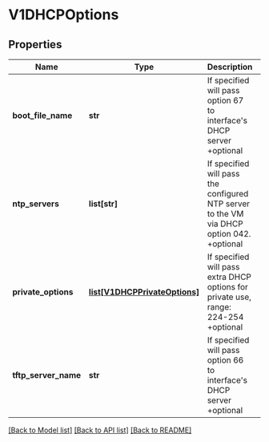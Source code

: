 # V1DHCPOptions

## Properties
Name | Type | Description | Notes
------------ | ------------- | ------------- | -------------
**boot_file_name** | **str** | If specified will pass option 67 to interface&#39;s DHCP server +optional | [optional] 
**ntp_servers** | **list[str]** | If specified will pass the configured NTP server to the VM via DHCP option 042. +optional | [optional] 
**private_options** | [**list[V1DHCPPrivateOptions]**](V1DHCPPrivateOptions.md) | If specified will pass extra DHCP options for private use, range: 224-254 +optional | [optional] 
**tftp_server_name** | **str** | If specified will pass option 66 to interface&#39;s DHCP server +optional | [optional] 

[[Back to Model list]](../README.md#documentation-for-models) [[Back to API list]](../README.md#documentation-for-api-endpoints) [[Back to README]](../README.md)


